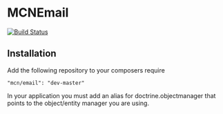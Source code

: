 # MCNEmail

[![Build Status](https://travis-ci.org/[YOUR_GITHUB_USERNAME]/[YOUR_PROJECT_NAME].png)](https://travis-ci.org/[YOUR_GITHUB_USERNAME]/[YOUR_PROJECT_NAME])

## Installation

Add the following repository to your composers require
```
"mcn/email": "dev-master"
```

In your application you must add an alias for doctrine.objectmanager that points to the object/entity manager you are using.
